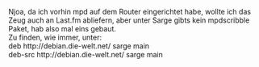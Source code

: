 <html><body><p>Njoa, da ich vorhin mpd auf dem Router eingerichtet habe, wollte ich das Zeug auch an Last.fm abliefern, aber unter Sarge gibts kein mpdscribble Paket, hab also mal eins gebaut.<br>
Zu finden, wie immer, unter:<br>
deb http://debian.die-welt.net/ sarge main<br>
deb-src http://debian.die-welt.net/ sarge main</p></body></html>